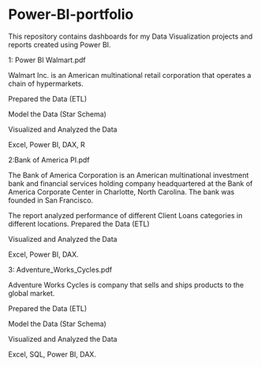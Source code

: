 # Power-BI-portfolio
This repository contains dashboards  for my Data Visualization projects and reports created using Power BI.

1: Power BI Walmart.pdf

Walmart Inc. is an American multinational retail corporation that operates a chain of hypermarkets.

Prepared the Data (ETL)

Model the Data (Star Schema)

Visualized and Analyzed the Data

Excel, Power BI, DAX, R


2:Bank of America PI.pdf

The Bank of America Corporation is an American multinational investment bank and financial services holding company headquartered at the Bank of America Corporate Center in Charlotte, North Carolina. The bank was founded in San Francisco.

The report analyzed performance of different Client Loans categories in different locations.
Prepared the Data (ETL)

Visualized and Analyzed the Data

Excel, Power BI, DAX.


3: Adventure_Works_Cycles.pdf

Adventure Works Cycles is  company that sells and
ships products to the global market.

Prepared the Data (ETL)

Model the Data (Star Schema)

Visualized and Analyzed the Data

Excel, SQL, Power BI, DAX.
